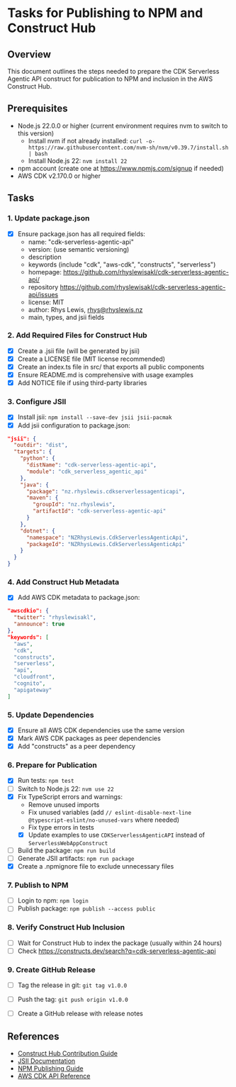 # Tasks for Publishing to NPM and Construct Hub

## Overview
This document outlines the steps needed to prepare the CDK Serverless Agentic API construct for publication to NPM and inclusion in the AWS Construct Hub.

## Prerequisites
- Node.js 22.0.0 or higher (current environment requires nvm to switch to this version)
  - Install nvm if not already installed: `curl -o- https://raw.githubusercontent.com/nvm-sh/nvm/v0.39.7/install.sh | bash`
  - Install Node.js 22: `nvm install 22`
- npm account (create one at https://www.npmjs.com/signup if needed)
- AWS CDK v2.170.0 or higher

## Tasks

### 1. Update package.json
- [x] Ensure package.json has all required fields:
  - name: "cdk-serverless-agentic-api"
  - version: (use semantic versioning)
  - description
  - keywords (include "cdk", "aws-cdk", "constructs", "serverless")
  - homepage: https://github.com/rhyslewisakl/cdk-serverless-agentic-api/
  - repository https://github.com/rhyslewisakl/cdk-serverless-agentic-api/issues
  - license: MIT
  - author: Rhys Lewis, rhys@rhyslewis.nz
  - main, types, and jsii fields

### 2. Add Required Files for Construct Hub
- [x] Create a .jsii file (will be generated by jsii)
- [x] Create a LICENSE file (MIT license recommended)
- [x] Create an index.ts file in src/ that exports all public components
- [x] Ensure README.md is comprehensive with usage examples
- [x] Add NOTICE file if using third-party libraries

### 3. Configure JSII
- [x] Install jsii: `npm install --save-dev jsii jsii-pacmak`
- [x] Add jsii configuration to package.json:
```json
"jsii": {
  "outdir": "dist",
  "targets": {
    "python": {
      "distName": "cdk-serverless-agentic-api",
      "module": "cdk_serverless_agentic_api"
    },
    "java": {
      "package": "nz.rhyslewis.cdkserverlessagenticapi",
      "maven": {
        "groupId": "nz.rhyslewis",
        "artifactId": "cdk-serverless-agentic-api"
      }
    },
    "dotnet": {
      "namespace": "NZRhysLewis.CdkServerlessAgenticApi",
      "packageId": "NZRhysLewis.CdkServerlessAgenticApi"
    }
  }
}
```

### 4. Add Construct Hub Metadata
- [x] Add AWS CDK metadata to package.json:
```json
"awscdkio": {
  "twitter": "rhyslewisakl",
  "announce": true
},
"keywords": [
  "aws",
  "cdk",
  "constructs",
  "serverless",
  "api",
  "cloudfront",
  "cognito",
  "apigateway"
]
```

### 5. Update Dependencies
- [x] Ensure all AWS CDK dependencies use the same version
- [x] Mark AWS CDK packages as peer dependencies
- [x] Add "constructs" as a peer dependency

### 6. Prepare for Publication
- [x] Run tests: `npm test`
- [ ] Switch to Node.js 22: `nvm use 22`
- [x] Fix TypeScript errors and warnings:
  - Remove unused imports
  - Fix unused variables (add `// eslint-disable-next-line @typescript-eslint/no-unused-vars` where needed)
  - Fix type errors in tests
  - [x] Update examples to use `CDKServerlessAgenticAPI` instead of `ServerlessWebAppConstruct`
- [ ] Build the package: `npm run build`
- [ ] Generate JSII artifacts: `npm run package`
- [x] Create a .npmignore file to exclude unnecessary files

### 7. Publish to NPM
- [ ] Login to npm: `npm login`
- [ ] Publish package: `npm publish --access public`

### 8. Verify Construct Hub Inclusion
- [ ] Wait for Construct Hub to index the package (usually within 24 hours)
- [ ] Check https://constructs.dev/search?q=cdk-serverless-agentic-api

### 9. Create GitHub Release
- [ ] Tag the release in git: `git tag v1.0.0`
- [ ] Push the tag: `git push origin v1.0.0`
- [ ] Create a GitHub release with release notes


## References
- [Construct Hub Contribution Guide](https://constructs.dev/contribute)
- [JSII Documentation](https://aws.github.io/jsii/)
- [NPM Publishing Guide](https://docs.npmjs.com/packages-and-modules/contributing-packages-to-the-registry)
- [AWS CDK API Reference](https://docs.aws.amazon.com/cdk/api/latest/)